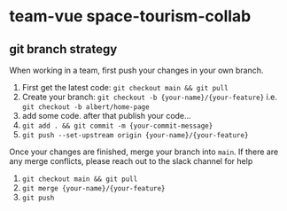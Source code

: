 # team-vue space-tourism-collab

## git branch strategy

When working in a team, first push your changes in your own branch.

1. First get the latest code: `git checkout main && git pull`
2. Create your branch: `git checkout -b {your-name}/{your-feature}`
   i.e. `git checkout -b albert/home-page`
3. add some code. after that publish your code...
4. `git add . && git commit -m {your-commit-message}`
5. `git push --set-upstream origin {your-name}/{your-feature}`

Once your changes are finished, merge your branch into `main`. If there are any merge conflicts, please reach out to the slack channel for help

1. `git checkout main && git pull`
2. `git merge {your-name}/{your-feature}`
3. `git push`
